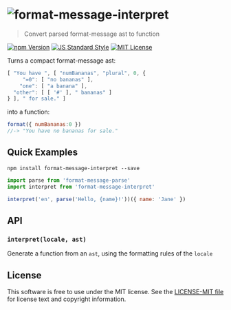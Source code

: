 # ![format-message-interpret][logo]

> Convert parsed format-message ast to function

[![npm Version][npm-image]][npm]
[![JS Standard Style][style-image]][style]
[![MIT License][license-image]][LICENSE]

Turns a compact format-message ast:
```js
[ "You have ", [ "numBananas", "plural", 0, {
     "=0": [ "no bananas" ],
    "one": [ "a banana" ],
  "other": [ [ '#' ], " bananas" ]
} ], " for sale." ]
```

into a function:
```js
format({ numBananas:0 })
//-> "You have no bananas for sale."
```

Quick Examples
--------------

`npm install format-message-interpret --save`

```js
import parse from 'format-message-parse'
import interpret from 'format-message-interpret'

interpret('en', parse('Hello, {name}!'))({ name: 'Jane' })
```

API
---

### `interpret(locale, ast)`

Generate a function from an `ast`, using the formatting rules of the `locale`


License
-------

This software is free to use under the MIT license. See the [LICENSE-MIT file][LICENSE] for license text and copyright information.


[logo]: https://cdn.rawgit.com/format-message/format-message/5ecbfe3/logo.svg
[npm]: https://www.npmjs.org/package/format-message-interpret
[npm-image]: https://img.shields.io/npm/v/format-message-interpret.svg
[style]: https://github.com/feross/standard
[style-image]: https://img.shields.io/badge/code%20style-standard-brightgreen.svg
[license-image]: https://img.shields.io/npm/l/format-message.svg
[LICENSE]: https://github.com/format-message/format-message/blob/master/LICENSE-MIT
